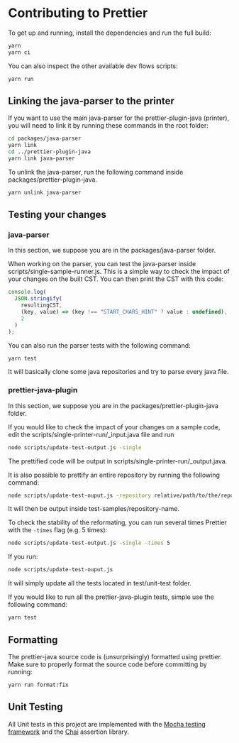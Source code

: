 # Contributing to Prettier

To get up and running, install the dependencies and run the full build:

```bash
yarn
yarn ci
```

You can also inspect the other available dev flows scripts:

```bash
yarn run
```

## Linking the java-parser to the printer

If you want to use the main java-parser for the prettier-plugin-java (printer), you will need to link it by running these commands in the root folder:

```bash
cd packages/java-parser
yarn link
cd ../prettier-plugin-java
yarn link java-parser
```

To unlink the java-parser, run the following command inside packages/prettier-plugin-java.

```bash
yarn unlink java-parser
```

## Testing your changes

### java-parser

In this section, we suppose you are in the packages/java-parser folder.

When working on the parser, you can test the java-parser inside scripts/single-sample-runner.js. This is a simple way to check the impact of your changes on the built CST.
You can then print the CST with this code:

```javascript
console.log(
  JSON.stringify(
    resultingCST,
    (key, value) => (key !== "START_CHARS_HINT" ? value : undefined),
    2
  )
);
```

You can also run the parser tests with the following command:

```bash
yarn test
```

It will basically clone some java repositories and try to parse every java file.

### prettier-java-plugin

In this section, we suppose you are in the packages/prettier-plugin-java folder.

If you would like to check the impact of your changes on a sample code, edit the scripts/single-printer-run/\_input.java file and run

```bash
node scripts/update-test-output.js -single
```

The prettified code will be output in scripts/single-printer-run/\_output.java.

It is also possible to prettify an entire repository by running the following command:

```bash
node scripts/update-test-ouput.js -repository relative/path/to/the/repository
```

It will then be output inside test-samples/repository-name.

To check the stability of the reformating, you can run several times Prettier with the `-times` flag (e.g. 5 times):

```bash
node scripts/update-test-output.js -single -times 5
```

If you run:

```bash
node scripts/update-test-ouput.js
```

It will simply update all the tests located in test/unit-test folder.

If you would like to run all the prettier-java-plugin tests, simple use the following command:

```bash
yarn test
```

## Formatting

The prettier-java source code is (unsurprisingly) formatted using prettier.
Make sure to properly format the source code before committing by running:

```bash
yarn run format:fix
```

## Unit Testing

All Unit tests in this project are implemented with the [Mocha testing framework](https://mochajs.org/)
and the [Chai](https://www.chaijs.com/) assertion library.
